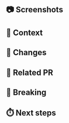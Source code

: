 ## :camera: Screenshots
<!-- Show us what you've changed, we love images. -->

## :page_facing_up: Context
<!-- Why did you change something? Is there an [issue](https://github.com/Rishit-dagli/GLOM-TensorFlow/issues) to link here? Or an external link? -->

## :pencil: Changes
<!-- Which code did you change? How? -->

## :paperclip: Related PR
<!-- PR that blocks this one, or the ones blocked by this PR -->

## :no_entry_sign: Breaking
<!-- Is there something breaking the package?-->

## :stopwatch: Next steps
<!-- Do we have to plan something else after the merge? -->
